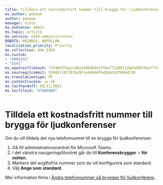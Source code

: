 ```yaml
---
title: Tilldela ett kostnadsfritt nummer till brygga för ljudkonferenser
ms.author: pebaum
author: pebaum
manager: scotv
ms.audience: Admin
ms.topic: article
ms.service: o365-administration
ROBOTS: NOINDEX, NOFOLLOW
localization_priority: Priority
ms.collection: Adm_O365
ms.custom:
- "9002532"
- "5141"
ms.openlocfilehash: 73f4b037ba2c68a7d4606942ff6af712091126d169079eef77007712959f58b5
ms.sourcegitcommit: 920051182781bd97ce4d4d6fbd268cb37b84d239
ms.translationtype: MT
ms.contentlocale: sv-SE
ms.lasthandoff: 08/11/2021
ms.locfileid: "57885809"
---
```

# <a name="assign-a-toll-free-number-to-your-audio-conferencing-bridge"></a>Tilldela ett kostnadsfritt nummer till brygga för ljudkonferenser

Om du vill tilldela det nya telefonnumret till en brygga för ljudkonferenser:

1. Gå till administrationscentret för Microsoft Teams.
1. I det vänstra navigeringsfönstret går du till **Konferensbryggor**  >  **för möten.**
1. Markera det avgiftsfria nummer som du vill konfigurera som standard.
1. Välj **Ange som standard**.

Mer information finns i [Ändra telefonnummer på bryggan för ljudkonferens](https://docs.microsoft.com/MicrosoftTeams/change-the-phone-numbers-on-your-audio-conferencing-bridge).

